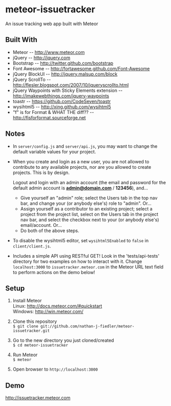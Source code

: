 meteor-issuetracker
===================


An issue tracking web app built with Meteor


Built With
-------------------
* Meteor -- http://www.meteor.com
* jQuery -- http://jquery.com
* Bootstrap -- http://twitter.github.com/bootstrap
* Font Awesome -- http://fortawesome.github.com/Font-Awesome
* jQuery BlockUI -- http://jquery.malsup.com/block
* jQuery ScrollTo -- http://flesler.blogspot.com/2007/10/jqueryscrollto.html
* jQuery Waypoints with Sticky Elements extension -- http://imakewebthings.com/jquery-waypoints
* toastr -- https://github.com/CodeSeven/toastr
* wysihtml5 -- http://xing.github.com/wysihtml5
* "f" is for Format & WHAT THE diff?? -- http://fisforformat.sourceforge.net  


Notes
-------------------
* In `server/config.js` and `server/api.js`, you may want to change the default variable values for your project.

* When you create and login as a new user, you are not allowed to contribute to any available projects, nor are you allowed to create projects. This is by design.

  Logout and login with an admin account (the email and password for the default admin account is **admin@domain.com** / **123456**), and...
  
    * Give yourself an "admin" role; select the Users tab in the top nav bar, and change your (or anybody else's) role to "admin". Or...
    * Assign yourself as a contributor to an existing project; select a project from the project list, select on the Users tab in the project nav bar, and select the checkbox next to your (or anybody else's) email/account. Or...
    * Do both of the above steps.  
  
* To disable the wysihtml5 editor, set `wysihtml5Enabled` to `false` in `client/client.js`.

* Includes a simple API using RESTful GET! Look in the 'tests/api-tests' directory for two examples on how to interact with it. Change `localhost:3000` to `issuetracker.meteor.com` in the Meteor URL text field to perform actions on the demo below!


Setup
-------------------
1. Install Meteor  
Linux: http://docs.meteor.com/#quickstart  
Windows: http://win.meteor.com/  

2. Clone this repository  
      `$ git clone git://github.com/nathan-j-fiedler/meteor-issuetracker.git`  

3. Go to the new directory you just cloned/created  
      `$ cd meteor-issuetracker`  

4. Run Meteor  
      `$ meteor`  

5. Open browser to `http://localhost:3000`  


Demo
-------------------
http://issuetracker.meteor.com
